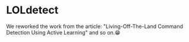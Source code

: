 # LOLdetect
 We reworked the work from the article: "Living-Off-The-Land Command Detection Using Active Learning" and so on.😁
